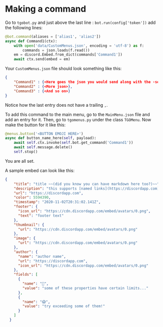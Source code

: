 # Making a command

Go to `tgobot.py` and just above the last line : `bot.run(config['token'])` add the following lines:

```py
@bot.command(aliases = ['alias1', 'alias2'])
async def Command1(ctx):
    with open('data/CustomMenus.json', encoding = 'utf-8') as f:
        commands = json.loads(f.read())
    em = discord.Embed.from_dict(commands['Command1'])
    await ctx.send(embed = em)
```

Your `CustomMenus.json` file should look something like this:

```json
{
    "Command1" : {<Here goes the json you would send along with the -sendembed command.>},
    "Command2" : {<More json>},
    "Command3" : {<And so on>}
}
```

Notice how the last entry does not have a trailing `,`.

To add this command to the main menu, go to the `MainMenu.json` file and add an entry for it.
Then, go to `tgomenus.py` under the class `TGOMenu`. Now make the button for it like this:

```py
@menus.button('<BUTTON EMOJI HERE>')
async def button_name_here(self, payload):
    await self.ctx.invoke(self.bot.get_command('Command1'))
    await self.message.delete()
    self.stop()
```

You are all set.

A sample embed can look like this:

```json
{
    "title": "title ~~(did you know you can have markdown here too?)~~",
    "description": "this supports [named links](https://discordapp.com) on top of the previously shown subset of markdown. ```\nyes, even code blocks```",
    "url": "https://discordapp.com",
    "color": 5594390,
    "timestamp": "2020-11-02T20:31:02.141Z",
    "footer": {
      "icon_url": "https://cdn.discordapp.com/embed/avatars/0.png",
      "text": "footer text"
    },
    "thumbnail": {
      "url": "https://cdn.discordapp.com/embed/avatars/0.png"
    },
    "image": {
      "url": "https://cdn.discordapp.com/embed/avatars/0.png"
    },
    "author": {
      "name": "author name",
      "url": "https://discordapp.com",
      "icon_url": "https://cdn.discordapp.com/embed/avatars/0.png"
    },
    "fields": [
      {
        "name": "🤔",
        "value": "some of these properties have certain limits..."
      },
      {
        "name": "😱",
        "value": "try exceeding some of them!"
      }
    ]
  }
```